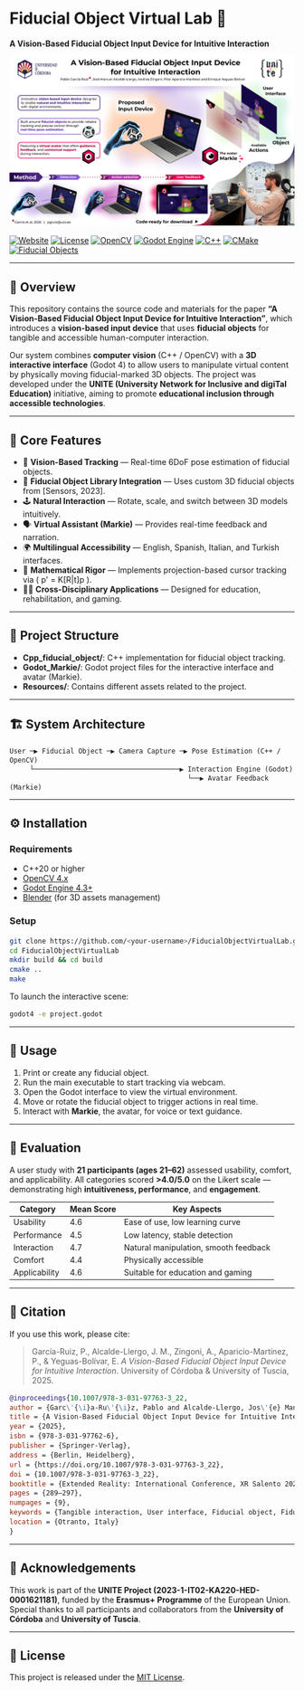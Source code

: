 # Fiducial Object Virtual Lab 🧩

**A Vision-Based Fiducial Object Input Device for Intuitive Interaction**

![Project Overview](Resources/graphicalAbstract__congress_Salento.png)

[![Website](https://img.shields.io/badge/Website-Visit%20Project%20Page-blue?logo=googlechrome&logoColor=white)](https://www.uco.es/investiga/grupos/ava/portfolio/markie-your-fiducial-input-device/)
[![License](https://img.shields.io/badge/License-MIT-green.svg)](LICENSE)
[![OpenCV](https://img.shields.io/badge/OpenCV-4.x-blue)](https://opencv.org/)
[![Godot Engine](https://img.shields.io/badge/Godot%20Engine-478CBF?logo=godotengine&logoColor=fff)](https://godotengine.org/)
[![C++](https://img.shields.io/badge/Language-C++-informational)]()
[![CMake](https://img.shields.io/badge/CMake-064F8C?logo=cmake&logoColor=fff)](https://cmake.org/)
[![Fiducial Objects](https://img.shields.io/badge/Fiducial%20Objects-Open%20Source-blue?logo=github&logoColor=white)](https://github.com/pabgaru/Fiducial-Objects)

---

## 📘 Overview

This repository contains the source code and materials for the paper
**“A Vision-Based Fiducial Object Input Device for Intuitive Interaction”**,
which introduces a **vision-based input device** that uses **fiducial objects** for tangible and accessible human-computer interaction.

Our system combines **computer vision** (C++ / OpenCV) with a **3D interactive interface** (Godot 4) to allow users to manipulate virtual content by physically moving fiducial-marked 3D objects. The project was developed under the **UNITE (University Network for Inclusive and digiTal Education)** initiative, aiming to promote **educational inclusion through accessible technologies**.

---

## 🧠 Core Features

* 🎥 **Vision-Based Tracking** — Real-time 6DoF pose estimation of fiducial objects.
* 🧩 **Fiducial Object Library Integration** — Uses custom 3D fiducial objects from [Sensors, 2023].
* 🕹️ **Natural Interaction** — Rotate, scale, and switch between 3D models intuitively.
* 🗣️ **Virtual Assistant (Markie)** — Provides real-time feedback and narration.
* 🌍 **Multilingual Accessibility** — English, Spanish, Italian, and Turkish interfaces.
* 🧮 **Mathematical Rigor** — Implements projection-based cursor tracking via ( p' = K[R|t]p ).
* 🧑‍💻 **Cross-Disciplinary Applications** — Designed for education, rehabilitation, and gaming.

---

## 📂 Project Structure
- **Cpp_fiducial_object/**: C++ implementation for fiducial object tracking.
- **Godot_Markie/**: Godot project files for the interactive interface and avatar (Markie).
- **Resources/**: Contains different assets related to the project.

---


## 🏗️ System Architecture

```
User ─▶ Fiducial Object ─▶ Camera Capture ─▶ Pose Estimation (C++ / OpenCV)
     └────────────────────────────────────▶ Interaction Engine (Godot)
                                            └──▶ Avatar Feedback (Markie)
```

---

## ⚙️ Installation

### Requirements

* C++20 or higher
* [OpenCV 4.x](https://opencv.org/)
* [Godot Engine 4.3+](https://godotengine.org/)
* [Blender](https://www.blender.org/) (for 3D assets management)



### Setup

```bash
git clone https://github.com/<your-username>/FiducialObjectVirtualLab.git
cd FiducialObjectVirtualLab
mkdir build && cd build
cmake ..
make
```

To launch the interactive scene:

```bash
godot4 -e project.godot
```

---

## 🧩 Usage

1. Print or create any fiducial object.
2. Run the main executable to start tracking via webcam.
3. Open the Godot interface to view the virtual environment.
4. Move or rotate the fiducial object to trigger actions in real time.
5. Interact with **Markie**, the avatar, for voice or text guidance.

---

## 🧪 Evaluation

A user study with **21 participants (ages 21–62)** assessed usability, comfort, and applicability.
All categories scored **>4.0/5.0** on the Likert scale — demonstrating high **intuitiveness, performance**, and **engagement**.

| Category      | Mean Score | Key Aspects                           |
| ------------- | ---------- | ------------------------------------- |
| Usability     | 4.6        | Ease of use, low learning curve       |
| Performance   | 4.5        | Low latency, stable detection         |
| Interaction   | 4.7        | Natural manipulation, smooth feedback |
| Comfort       | 4.4        | Physically accessible                 |
| Applicability | 4.6        | Suitable for education and gaming     |

---

## 🧭 Citation

If you use this work, please cite:

> García-Ruiz, P., Alcalde-Llergo, J. M., Zingoni, A., Aparicio-Martínez, P., & Yeguas-Bolívar, E.
> *A Vision-Based Fiducial Object Input Device for Intuitive Interaction*.
> University of Córdoba & University of Tuscia, 2025.

```bibtex
@inproceedings{10.1007/978-3-031-97763-3_22,
author = {Garc\'{\i}a-Ru\'{\i}z, Pablo and Alcalde-Llergo, Jos\'{e} Manuel and Zingoni, Andrea and Aparicio-Mart\'{\i}nez, Pilar and Yeguas-Bol\'{\i}var, Enrique},
title = {A Vision-Based Fiducial Object Input Device for Intuitive Interaction},
year = {2025},
isbn = {978-3-031-97762-6},
publisher = {Springer-Verlag},
address = {Berlin, Heidelberg},
url = {https://doi.org/10.1007/978-3-031-97763-3_22},
doi = {10.1007/978-3-031-97763-3_22},
booktitle = {Extended Reality: International Conference, XR Salento 2025, Otranto, Italy, June 17–20, 2025, Proceedings, Part I},
pages = {289–297},
numpages = {9},
keywords = {Tangible interaction, User interface, Fiducial object, Fiducial marker, Input device},
location = {Otranto, Italy}
}
```

---

## 🤝 Acknowledgements

This work is part of the **UNITE Project (2023-1-IT02-KA220-HED-0001621181)**,
funded by the **Erasmus+ Programme** of the European Union.
Special thanks to all participants and collaborators from the **University of Córdoba** and **University of Tuscia**.

---

## 📜 License

This project is released under the [MIT License](LICENSE).
